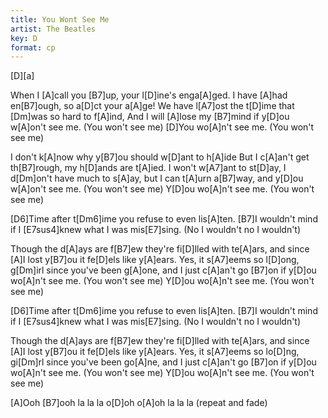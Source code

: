```yaml
---
title: You Wont See Me
artist: The Beatles
key: D
format: cp
---
```


[D][a]

When I [A]call you [B7]up, your l[D]ine's enga[A]ged.
I have [A]had en[B7]ough, so a[D]ct your a[A]ge!
We have l[A7]ost the t[D]ime that [Dm]was so hard to f[A]ind,
And I will [A]lose my [B7]mind if y[D]ou w[A]on't see me. (You won't see me)
[D]You wo[A]n't see me. (You won't see me)

I don't k[A]now why y[B7]ou should w[D]ant to h[A]ide
But I c[A]an't get th[B7]rough, my h[D]ands are t[A]ied.
I won't w[A7]ant to st[D]ay, I d[Dm]on't have much to s[A]ay,
but I can t[A]urn a[B7]way, and y[D]ou w[A]on't see me. (You won't see me)
Y[D]ou wo[A]n't see me. (You won't see me)

[D6]Time after t[Dm6]ime you refuse to even lis[A]ten.
[B7]I wouldn't mind if I [E7sus4]knew what I was mis[E7]sing.
(No I wouldn't no I wouldn't)

Though the d[A]ays are f[B7]ew they're fi[D]lled with te[A]ars,
and since [A]I lost y[B7]ou it fe[D]els like y[A]ears.
Yes, it s[A7]eems so l[D]ong, g[Dm]irl since you've been g[A]one,
and I just c[A]an't go [B7]on if y[D]ou wo[A]n't see me. (You won't see me)
Y[D]ou wo[A]n't see me. (You won't see me)

[D6]Time after t[Dm6]ime you refuse to even lis[A]ten.
[B7]I wouldn't mind if I [E7sus4]knew what I was mis[E7]sing.
(No I wouldn't no I wouldn't)

Though the d[A]ays are f[B7]ew they're fi[D]lled with te[A]ars,
and since [A]I lost y[B7]ou it fe[D]els like y[A]ears.
Yes, it s[A7]eems so lo[D]ng, gi[Dm]rl since you've been go[A]ne,
and I just c[A]an't go [B7]on if y[D]ou wo[A]n't see me. (You won't see me)
Y[D]ou wo[A]n't see me. (You won't see me)

[A]Ooh [B7]ooh la la la o[D]oh o[A]oh la la la (repeat and fade)
